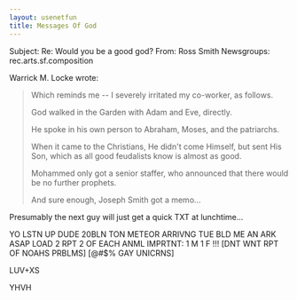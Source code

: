 ```yaml
---
layout: usenetfun
title: Messages Of God
---
```



Subject: Re: Would you be a good god? 
From: Ross Smith
Newsgroups: rec.arts.sf.composition

Warrick M. Locke wrote:
 >
 > Which reminds me -- I severely irritated my co-worker, as follows.
 >
 > God walked in the Garden with Adam and Eve, directly.
 >
 > He spoke in his own person to Abraham, Moses, and the patriarchs.
 >
 > When it came to the Christians, He didn't come Himself, but sent His
 > Son, which as all good feudalists know is almost as good.
 >
 > Mohammed only got a senior staffer, who announced that there 
 > would be no further prophets.
 >
 > And sure enough, Joseph Smith got a memo...
>
Presumably the next guy will just get a quick TXT at lunchtime...

YO LSTN UP DUDE
20BLN TON METEOR ARRIVNG TUE
BLD ME AN ARK ASAP
LOAD 2 RPT 2 OF EACH ANML
IMPRTNT: 1 M 1 F !!!
[DNT WNT RPT OF NOAHS PRBLMS]
[@#$% GAY UNICRNS]

LUV+XS

YHVH


   